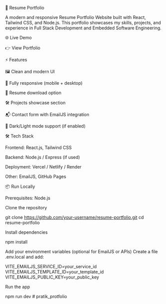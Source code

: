 🚀 Resume Portfolio

A modern and responsive Resume Portfolio Website built with React, Tailwind CSS, and Node.js.
This portfolio showcases my skills, projects, and experience in Full Stack Development and Embedded Software Engineering.

🌐 Live Demo

👉 View Portfolio

⚡ Features

🖼️ Clean and modern UI

📱 Fully responsive (mobile + desktop)

📄 Resume download option

🛠️ Projects showcase section

📬 Contact form with EmailJS integration

🌙 Dark/Light mode support (if enabled)

🛠️ Tech Stack

Frontend: React.js, Tailwind CSS

Backend: Node.js / Express (if used)

Deployment: Vercel / Netlify / Render

Other: EmailJS, GitHub Pages

📦 Run Locally

Prerequisites: Node.js

Clone the repository

git clone https://github.com/your-username/resume-portfolio.git
cd resume-portfolio


Install dependencies

npm install


Add your environment variables (optional for EmailJS or APIs)
Create a file .env.local and add:

VITE_EMAILJS_SERVICE_ID=your_service_id
VITE_EMAILJS_TEMPLATE_ID=your_template_id
VITE_EMAILJS_PUBLIC_KEY=your_public_key


Run the app

npm run dev
#   p r a t i k _ p r o t f o l i o  
 